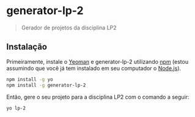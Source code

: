 # generator-lp-2 
> Gerador de projetos da disciplina LP2

## Instalação

Primeiramente, instale o [Yeoman](http://yeoman.io) e generator-lp-2 utilizando [npm](https://www.npmjs.com/) (estou assumindo que você já tem instalado em seu computador o [Node.js](https://nodejs.org/)).

```bash
npm install -g yo
npm install -g generator-lp-2
```

Então, gere o seu projeto para a disciplina LP2 com o comando a seguir:

```bash
yo lp-2
```

